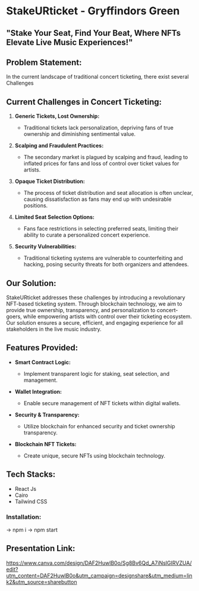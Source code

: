 # StakeURticket - Gryffindors Green

## "Stake Your Seat, Find Your Beat, Where NFTs Elevate Live Music Experiences!"

## Problem Statement:

In the current landscape of traditional concert ticketing, there exist several Challenges
## Current Challenges in Concert Ticketing:

1. **Generic Tickets, Lost Ownership:**
   - Traditional tickets lack personalization, depriving fans of true ownership and diminishing sentimental value.

2. **Scalping and Fraudulent Practices:**
   - The secondary market is plagued by scalping and fraud, leading to inflated prices for fans and loss of control over ticket values for artists.

3. **Opaque Ticket Distribution:**
   - The process of ticket distribution and seat allocation is often unclear, causing dissatisfaction as fans may end up with undesirable positions.

4. **Limited Seat Selection Options:**
   - Fans face restrictions in selecting preferred seats, limiting their ability to curate a personalized concert experience.

5. **Security Vulnerabilities:**
   - Traditional ticketing systems are vulnerable to counterfeiting and hacking, posing security threats for both organizers and attendees.

## Our Solution: 
StakeURticket addresses these challenges by introducing a revolutionary NFT-based ticketing system. Through blockchain technology, we aim to provide true ownership, transparency, and personalization to concert-goers, while empowering artists with control over their ticketing ecosystem. Our solution ensures a secure, efficient, and engaging experience for all stakeholders in the live music industry.

## Features Provided:

- **Smart Contract Logic:**
   - Implement transparent logic for staking, seat selection, and management.

- **Wallet Integration:**
   - Enable secure management of NFT tickets within digital wallets.

- **Security & Transparency:**
   - Utilize blockchain for enhanced security and ticket ownership transparency.

- **Blockchain NFT Tickets:**
   - Create unique, secure NFTs using blockchain technology.

## Tech Stacks:

- React Js
- Cairo 
- Tailwind CSS

### Installation:

-> npm i
-> npm start

## Presentation Link:
https://www.canva.com/design/DAF2HuwlB0o/Sg8Bv6Qd_A7iNsIGIRVZUA/edit?utm_content=DAF2HuwlB0o&utm_campaign=designshare&utm_medium=link2&utm_source=sharebutton
